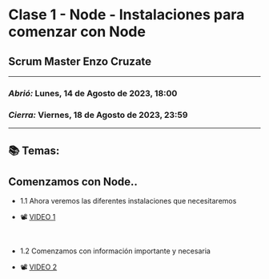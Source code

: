 # Clase 1 - Node - Instalaciones para comenzar con Node
## Scrum Master Enzo Cruzate

---

### *Abrió:* Lunes, 14 de Agosto de 2023, 18:00
### *Cierra:* Viernes, 18 de Agosto de 2023, 23:59

---

## 📚 Temas:

## Comenzamos con Node..

- 1.1 Ahora veremos las diferentes instalaciones que necesitaremos

- 📽 [VIDEO 1](https://drive.google.com/file/d/1UgRWGoa34rnxWXldX6cYf3gf7VmXF-Bd/view)

<br>

- 1.2 Comenzamos con información importante y necesaria

- 📽 [VIDEO 2](https://drive.google.com/file/d/1UgKLL7cpMOrPoF3BX4t8Os5CoiXElJC8/view)

<br>
